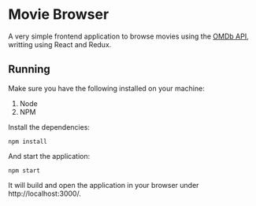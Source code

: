 # Movie Browser

A very simple frontend application to browse movies using the [OMDb API](https://www.omdbapi.com/), writting using React and Redux.

## Running

Make sure you have the following installed on your machine:

1. Node
2. NPM

Install the dependencies:

```
npm install
```

And start the application:

```
npm start
```

It will build and open the application in your browser under http://localhost:3000/.
